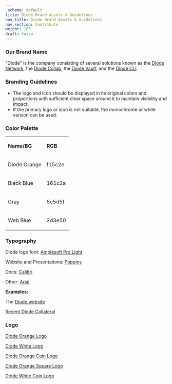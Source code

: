 ```yaml
---
_schema: default
title: Diode Brand Assets & Guidelines
nav_title: Diode Brand Assets & Guidelines
nav_section: Contribute
weight: 103
draft: false
---
```

### **Our Brand Name**

"Diode" is the company consisting of several solutions known as the [Diode Network](https://diode.io/solutions/network/), the [Diode Collab](https://diode.io/solutions/app/), the [Diode Vault](https://diode.io/solutions/vault/), and the [Diode CLI](https://diode.io/solutions/cli/).

### **Branding Guidelines**

* The logo and icon should be displayed in its original colors and proportions with sufficient clear space around it to maintain visibility and impact.
* If the primary logo or icon is not suitable, the monochrome or white version can be used.

### **Color Palette**

<table><tbody><tr><td><p><strong>Name/BG</strong></p></td><td><p><strong>RGB</strong></p></td></tr><tr><td><p>Diode Orange</p></td><td><p>f15c2e</p></td></tr><tr><td><p>Black Blue</p></td><td><p>161c2a</p></td></tr><tr><td><p>Gray</p></td><td><p>5c5d5f</p></td></tr><tr><td><p>Web Blue</p></td><td><p>2d3e50</p></td></tr></tbody></table>

### **Typography**

Diode logo font: <a href="https://www.fontspring.com/fonts/soneri/amplesoft-pro" target="_blank" rel="noopener">Amplesoft Pro Light</a>

Website and Presentations: <a href="https://fonts.google.com/specimen/Poppins" target="_blank" rel="noopener">Poppins</a>

Docs: <a href="https://en.wikipedia.org/wiki/Calibri" target="_blank" rel="noopener">Calibri</a>

Other: <a href="https://en.wikipedia.org/wiki/Arial" target="_blank" rel="noopener">Arial</a>

**Examples:**

The <a href="https://diode.io/" target="_blank" rel="noopener">Diode website</a>

[Recent Diode Collateral](https://docs.diode.io/recent-diode-collateral/)

### **Logo**

[Diode Orange Logo](https://docs.diode.io/branding/diode-orange.png)

[Diode White Logo](https://docs.diode.io/branding/diode-white%20.png)

[Diode Orange Coin Logo](https://docs.diode.io/branding/diode-coin-512x512%20.png)

[Diode Orange Square Logo](https://download.diode.io/downloads/collab/diode-icon-square.png)

[Diode White Coin Logo](https://download.diode.io/downloads/collab/diode-coin-whitebg.png)

&nbsp;

&nbsp;